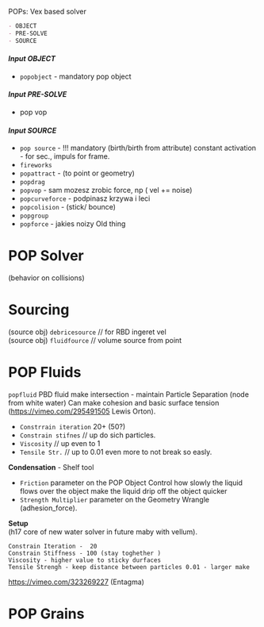 
POPs: Vex based solver

```md
- OBJECT 
- PRE-SOLVE
- SOURCE 
```

#### *Input OBJECT*
- `popobject` - mandatory pop object

#### *Input PRE-SOLVE*  
- pop vop  

#### *Input SOURCE*  
- `pop source` - !!! mandatory (birth/birth from attribute) constant activation - for sec., impuls for frame.
- `fireworks`
- `popattract` - (to point or geometry)  
- `popdrag`  
- `popvop` - sam mozesz zrobic force, np ( vel +=  noise)  
- `popcurveforce` - podpinasz krzywa i leci  
- `popcolision` - (stick/ bounce)  
- `popgroup`  
- `popforce` - jakies noizy Old thing   

# POP Solver 
(behavior on collisions)  

# Sourcing 
(source obj) `debricesource` // for RBD ingeret vel  
(source obj) `fluidfource` // volume source from point  


# POP Fluids
`popfluid` PBD fluid make intersection - maintain Particle Separation (node from white water) Can make cohesion and basic surface tension (https://vimeo.com/295491505 Lewis Orton).   

- `Constrrain iteration` 20+  (50?)
- `Constrain stifnes` // up do sich particles. 
- `Viscosity` // up even to 1
- `Tensile Str.` // up to 0.01 even more to not break so easly.

**Condensation** - Shelf tool 
- `Friction` parameter on the POP Object Control how slowly the liquid flows over the object make the liquid drip off the object quicker
- `Strength Multiplier` parameter on the Geometry Wrangle (adhesion_force).    

**Setup**  
(h17 core of new water solver in future maby with vellum).  
```
Constrain Iteration -  20 
Constrain Stiffness - 100 (stay toghether )
Viscosity - higher value to sticky durfaces 
Tensile Strengh - keep distance between particles 0.01 - larger make
```
https://vimeo.com/323269227 (Entagma)

# POP Grains

